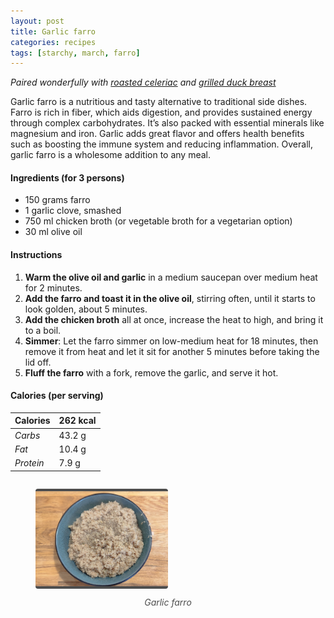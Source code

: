```yaml
---
layout: post
title: Garlic farro
categories: recipes
tags: [starchy, march, farro]
---
```


*Paired wonderfully with <a href="/recipes/roasted-celeriac">roasted celeriac</a> and <a href="/recipes/grilled-duck-breast">grilled duck breast</a>*

Garlic farro is a nutritious and tasty alternative to traditional side dishes. Farro is rich in fiber, which aids digestion, and provides sustained energy through complex carbohydrates. It’s also packed with essential minerals like magnesium and iron. Garlic adds great flavor and offers health benefits such as boosting the immune system and reducing inflammation. Overall, garlic farro is a wholesome addition to any meal.

#### Ingredients (for 3 persons)
- 150 grams farro
- 1 garlic clove, smashed
- 750 ml chicken broth (or vegetable broth for a vegetarian option)
- 30 ml olive oil

#### Instructions

1. **Warm the olive oil and garlic** in a medium saucepan over medium heat for 2 minutes.
2. **Add the farro and toast it in the olive oil**, stirring often, until it starts to look golden, about 5 minutes.
3. **Add the chicken broth** all at once, increase the heat to high, and bring it to a boil.
4. **Simmer**: Let the farro simmer on low-medium heat for 18 minutes, then remove it from heat and let it sit for another 5 minutes before taking the lid off.
5. **Fluff the farro** with a fork, remove the garlic, and serve it hot.

#### Calories (per serving)

| **Calories** | 262 kcal |
| ----------- | ----------- |
| *Carbs* | 43.2 g |
| *Fat* | 10.4 g |
| *Protein* | 7.9 g |

<div style="display: flex; align-items:center; justify-content: center">
<figure>
    <img src="/assets/2025-03-01-garlic-farro/garlic-farro.jpg" alt="description" style="width:50%; margin: 0 auto; border-bottom: 4px solid #4d4d4d;border-top: 4px solid #4d4d4d; border-radius: 4px">
    <figcaption style="margin-top: 10px; color:#4d4d4d; font-style: italic; text-align: center">Garlic farro</figcaption>
</figure>
</div>